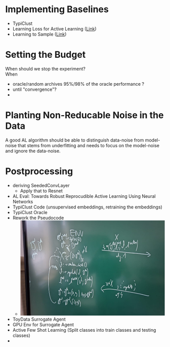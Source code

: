 # Implementing Baselines
- TypiClust
- Learning Loss for Active Learning ([Link](https://openaccess.thecvf.com/content_CVPR_2019/papers/Yoo_Learning_Loss_for_Active_Learning_CVPR_2019_paper.pdf))
- Learning to Sample ([Link](https://arxiv.org/pdf/1909.03585.pdf))

# Setting the Budget
When should we stop the experiment? \
When
- oracle/random archives 95%/98% of the oracle performance ?
- until "convergence"?
- 

# Planting Non-Reducable Noise in the Data
A good AL algorithm should be able to distinguish data-noise from model-noise that stems from underfitting and needs to focus on the model-noise and ignore the data-noise.


# Postprocessing
- deriving SeededConvLayer
  - Apply that to Resnet
- AL Eval: Towards Robust Reprocudible Active Learning Using Neural Networks
- TypiClust Code (unsupervised embeddings, retraining the embeddings)
- TypiClust Oracle
- Rework the Pseudocode
  - <img height="300" src="img/tmp.jpeg" width="500"/>
- ToyData Surrogate Agent
- GPU Env for Surrogate Agent
- Active Few Shot Learning (Split classes into train classes and testing classes)
- 

